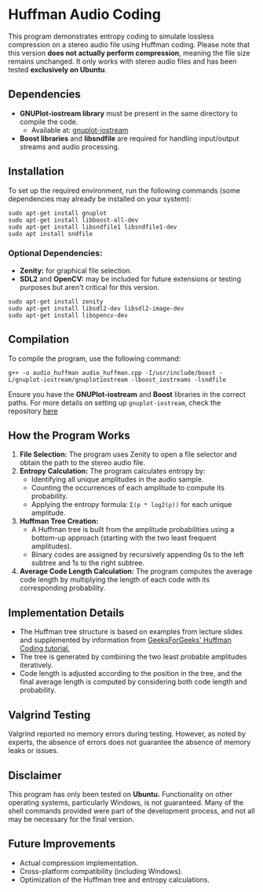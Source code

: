 # Huffman Audio Coding

This program demonstrates entropy coding to simulate lossless compression on a stereo audio file using Huffman coding. Please note that this version **does not actually perform compression**, meaning the file size remains unchanged. It only works with stereo audio files and has been tested **exclusively on Ubuntu**.

## Dependencies
- **GNUPlot-iostream library** must be present in the same directory to compile the code.
  - Available at: [gnuplot-iostream](https://github.com/dstahlke/gnuplot-iostream)
- **Boost libraries** and **libsndfile** are required for handling input/output streams and audio processing.

## Installation
To set up the required environment, run the following commands (some dependencies may already be installed on your system):

```
sudo apt-get install gnuplot
sudo apt-get install libboost-all-dev
sudo apt-get install libsndfile1 libsndfile1-dev
sudo apt install sndfile
```

### Optional Dependencies:
- **Zenity:** for graphical file selection.
- **SDL2** and **OpenCV:** may be included for future extensions or testing purposes but aren't critical for this version.

```
sudo apt-get install zenity
sudo apt-get install libsdl2-dev libsdl2-image-dev
sudo apt-get install libopencv-dev
```

## Compilation
To compile the program, use the following command:
```
g++ -o audio_huffman audio_huffman.cpp -I/usr/include/boost -L/gnuplot-iostream/gnuplotiostream -lboost_iostreams -lsndfile
```

Ensure you have the **GNUPlot-iostream** and **Boost** libraries in the correct paths. For more details on setting up `gnuplot-iostream`, check the repository [here](https://github.com/dstahlke/gnuplot-iostream)

## How the Program Works
1. **File Selection:** The program uses Zenity to open a file selector and obtain the path to the stereo audio file.
2. **Entropy Calculation:** The program calculates entropy by:
    - Identifying all unique amplitudes in the audio sample.
    - Counting the occurrences of each amplitude to compute its probability.
    - Applying the entropy formula: `Σ(p * log2(p))` for each unique amplitude.
3. **Huffman Tree Creation:**
    - A Huffman tree is built from the amplitude probabilities using a bottom-up approach (starting with the two least frequent amplitudes).
    - Binary codes are assigned by recursively appending 0s to the left subtree and 1s to the right subtree.
4. **Average Code Length Calculation:** The program computes the average code length by multiplying the length of each code with its corresponding probability.

## Implementation Details
- The Huffman tree structure is based on examples from lecture slides and supplemented by information from [GeeksForGeeks' Huffman Coding tutorial.](https://www.geeksforgeeks.org/huffman-coding-greedy-algo-3/)
- The tree is generated by combining the two least probable amplitudes iteratively.
- Code length is adjusted according to the position in the tree, and the final average length is computed by considering both code length and probability.

## Valgrind Testing
Valgrind reported no memory errors during testing. However, as noted by experts, the absence of errors does not guarantee the absence of memory leaks or issues.

## Disclaimer
This program has only been tested on **Ubuntu.** Functionality on other operating systems, particularly Windows, is not guaranteed. Many of the shell commands provided were part of the development process, and not all may be necessary for the final version.

## Future Improvements
- Actual compression implementation.
- Cross-platform compatibility (including Windows).
- Optimization of the Huffman tree and entropy calculations.



